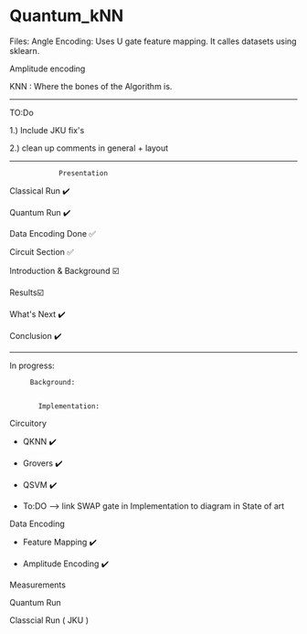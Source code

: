 # Quantum_kNN

Files:
Angle Encoding: Uses U gate feature mapping. It calles datasets using sklearn.

Amplitude encoding

KNN : Where the bones of the Algorithm  is.

----------------------------------------------------------------------------------------
TO:Do 

1.) Include JKU fix's

2.) clean up comments in general + layout 


--------------

                Presentation 

Classical Run ✔️

Quantum Run ✔️

Data Encoding Done ✅

Circuit Section ✅

Introduction & Background ☑️

Results☑️

What's Next ✔️

Conclusion ✔️



----------------------------------------------

In progress: 
        
        
         Background:
         
  
           Implementation:

Circuitory 

   - QKNN ✔️
  
   - Grovers ✔️
  
   - QSVM ✔️
   -  To:DO --> link SWAP gate in Implementation to diagram in State of art 

Data Encoding

  - Feature Mapping ✔️
  
  - Amplitude Encoding ✔️
  

Measurements
  
Quantum Run

Classcial Run ( JKU )

  
    
